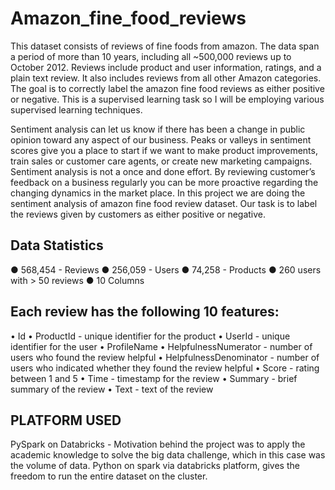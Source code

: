 # Amazon_fine_food_reviews
This dataset consists of reviews of fine foods from amazon. The data span a period of more than 10 years, including all ~500,000 reviews up to October 2012. Reviews include product and user information, ratings, and a plain text review. It also includes reviews from all other Amazon categories. The goal is to correctly label the amazon fine food reviews as either positive or negative. This is a supervised learning task so I will be employing various supervised learning techniques. 

Sentiment analysis can let us know if there has been a change in public opinion toward any aspect of our business. Peaks or valleys in sentiment scores give you a place to start if we want to make product improvements, train sales or customer care agents, or create new marketing campaigns.
Sentiment analysis is not a once and done effort. By reviewing customer’s feedback on a business regularly you can be more proactive regarding the changing dynamics in the market place. In this project we are doing the sentiment analysis of amazon fine food review dataset. Our task is to label the reviews given by customers as either positive or negative.


## Data Statistics
●	568,454 - Reviews
●	256,059 - Users
●	74,258 - Products
●	260 users with > 50 reviews
●	10 Columns

## Each review has the following 10 features:
•	Id
•	ProductId - unique identifier for the product
•	UserId - unique identifier for the user
•	ProfileName
•	HelpfulnessNumerator - number of users who found the review helpful
•	HelpfulnessDenominator - number of users who indicated whether they found the review helpful
•	Score - rating between 1 and 5
•	Time - timestamp for the review
•	Summary - brief summary of the review
•	Text - text of the review

## PLATFORM USED

PySpark on Databricks - Motivation behind the project was to apply the academic knowledge to solve the big data challenge, which in this case was the volume of data. Python on spark via databricks platform, gives the freedom to run the entire dataset on the cluster.


